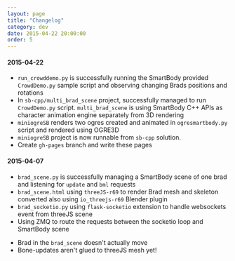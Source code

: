 ```yaml
---
layout: page
title: "Changelog"
category: dev
date: 2015-04-22 20:00:00
order: 5
---
```


#### 2015-04-22

+ `run_crowddemo.py` is successfully running the SmartBody provided `CrowdDemo.py` sample script and observing changing Brads positions and rotations
+ In `sb-cpp/multi_brad_scene` project, successfully managed to run `CrowdDemo.py` script. `multi_brad_scene` is using SmartBody C++ APIs as character animation engine separately from 3D rendering
+ `miniogreSB` renders two ogres created and animated in `ogresmartbody.py` script and rendered using OGRE3D
+ `miniogreSB` project is now runnable from `sb-cpp` solution.
+ Create `gh-pages` branch and write these pages

#### 2015-04-07

+ `brad_scene.py` is successfully managing a SmartBody scene of one brad and listening for `update` and `bml` requests
+ `brad_scene.html` using `threeJS-r69` to render Brad mesh and skeleton converted also using `io_threejs-r69` Blender plugin
+ `brad_socketio.py` using `flask-socketio` extension to handle websockets event from threeJS scene
+ Using ZMQ to route the requests between the socketio loop and SmartBody scene
- Brad in the `brad_scene` doesn't actually move
- Bone-updates aren't glued to threeJS mesh yet!
